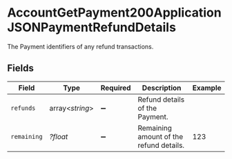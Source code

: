 # AccountGetPayment200ApplicationJSONPaymentRefundDetails

The Payment identifiers of any refund transactions.


## Fields

| Field                                   | Type                                    | Required                                | Description                             | Example                                 |
| --------------------------------------- | --------------------------------------- | --------------------------------------- | --------------------------------------- | --------------------------------------- |
| `refunds`                               | array<*string*>                         | :heavy_minus_sign:                      | Refund details of the Payment.          |                                         |
| `remaining`                             | *?float*                                | :heavy_minus_sign:                      | Remaining amount of the refund details. | 123                                     |
